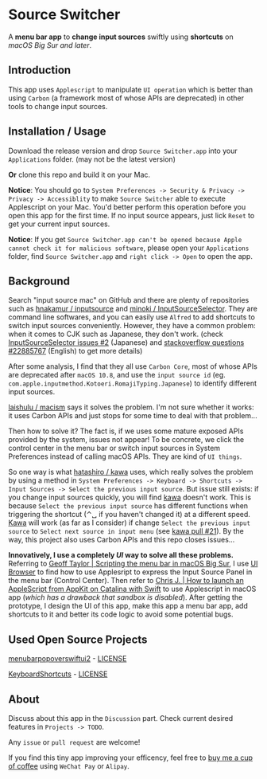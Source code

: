 #  Source Switcher

A **menu bar app** to **change input sources** swiftly using **shortcuts** on *macOS Big Sur and later*.

## Introduction

This app uses `Applescript` to manipulate `UI operation` which is better than using `Carbon` (a framework most of whose APIs are deprecated) in other tools to change input sources.

## Installation / Usage

Download the release version and drop `Source Switcher.app`  into your `Applications` folder. (may not be the latest version)

**Or** clone this repo and build it on your Mac.

**Notice**: You should go to `System Preferences -> Security & Privacy -> Privacy -> Accessiblity` to make `Source Switcher` able to execute Applescript on your Mac. You'd better perform this operation before you open this app for the first time. If no input source appears, just lick `Reset` to get your current input sources.

**Notice**: If you get `Source Switcher.app can't be opened because Apple cannot check it for malicious software`, please open your `Applications` folder, find `Source Switcher.app` and `right click -> Open` to open the app. 

## Background

Search "input source mac" on GitHub and there are plenty of repositories such as [hnakamur / inputsource](https://github.com/hnakamur/inputsource) and [minoki / InputSourceSelector](https://github.com/minoki/InputSourceSelector). They are command line softwares, and you can easily use `Alfred` to add shortcuts to switch input sources conveniently. However, they have a common problem: when it comes to CJK such as Japanese, they don't work. (check [InputSourceSelector issues #2](https://github.com/minoki/InputSourceSelector/issues/2) (Japanese) and [stackoverflow questions #22885767](https://stackoverflow.com/questions/22885767/how-to-programmatically-switch-an-input-method-on-os-x) (English) to get more details)

After some analysis, I find that they all use `Carbon Core`, most of whose APIs are deprecated after `macOS 10.8`, and use the `input source id` (eg. `com.apple.inputmethod.Kotoeri.RomajiTyping.Japanese`) to identify different input sources.

[laishulu / macism](https://github.com/laishulu/macism) says it solves the problem. I'm not sure whether it works: it uses Carbon APIs and just stops for some time to deal with that problem...

Then how to solve it? The fact is, if we uses some mature exposed APIs provided by the system, issues not appear! To be concrete, we click the control center in the menu bar or switch input sources in System Preferences instead of calling macOS APIs. They are kind of `UI things`.  

So one way is what [hatashiro / kawa](https://github.com/hatashiro/kawa) uses, which really solves the problem by using a method in `System Preferences -> Keyboard -> Shortcuts -> Input Sources -> Select the previous input source`. But issue still exists: if you change input sources quickly, you will find [kawa](https://github.com/hatashiro/kawa) doesn't work. This is because `Select the previous input source` has different functions when triggering the shortcut (⌃␣ if you haven't changed it) at a different speed. [Kawa](https://github.com/hatashiro/kawa) will work (as far as I consider) if change `Select the previous input source` to `Select next source in input menu` (see [kawa pull #21](https://github.com/hatashiro/kawa/pull/21)). By the way, this project also uses Carbon APIs and this repo closes issues...

**Innovatively, I use a completely _UI_ way to solve all these problems.** Referring to [Geoff Taylor | Scripting the menu bar in macOS Big Sur](https://www.geofftaylor.me/2020/scripting-the-menu-bar-in-macos-big-sur/), I use [UI Browser](https://pfiddlesoft.com/uibrowser/index.html) to find how to use Applesript to express the Input Source Panel in the menu bar (Control Center). Then refer to [Chris J. | How to launch an AppleScript from AppKit on Catalina with Swift](https://medium.com/macoclock/everything-you-need-to-do-to-launch-an-applescript-from-appkit-on-macos-catalina-with-swift-1ba82537f7c3) to use Applescript in macOS app (*which has a drawback that sandbox is disabled*). After getting the prototype, I design the UI of this app, make this app a menu bar app, add shortcuts to it and better its code logic to avoid some potential bugs.

## Used Open Source Projects

[menubarpopoverswiftui2](https://github.com/zaferarican/menubarpopoverswiftui2) - [LICENSE](https://github.com/zaferarican/menubarpopoverswiftui2/blob/master/LICENSE)


[KeyboardShortcuts](https://github.com/sindresorhus/KeyboardShortcuts) - [LICENSE](https://github.com/sindresorhus/KeyboardShortcuts/blob/main/license)

## About

Discuss about this app in the `Discussion` part. Check current desired features in `Projects -> TODO`.  

Any `issue` or `pull request` are welcome!

If you find this tiny app improving your efficency, feel free to [buy me a cup of coffee](https://yang-xijie.github.io/postscript/support.html) using `WeChat Pay` or `Alipay`.
